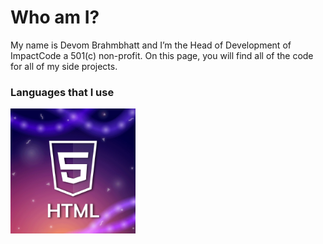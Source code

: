 # Who am I?
My name is Devom Brahmbhatt and I’m the Head of Development of ImpactCode a 501(c) non-profit. On this page, you will find all of the code for all of my side projects.

### Languages that I use
<img src="Images/HTML.png" alt="HTML" width="200"/>
